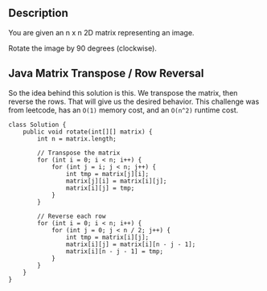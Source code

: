 ## Description

You are given an n x n 2D matrix representing an image.

Rotate the image by 90 degrees (clockwise).

## Java Matrix Transpose / Row Reversal

So the idea behind this solution is this. We transpose the matrix, then reverse the rows. That will give us the desired behavior. This challenge was from leetcode, has an `O(1)` memory cost, and an `O(n^2)` runtime cost.

```
class Solution {
    public void rotate(int[][] matrix) {
        int n = matrix.length;
        
        // Transpose the matrix
        for (int i = 0; i < n; i++) {
            for (int j = i; j < n; j++) {
                int tmp = matrix[j][i];
                matrix[j][i] = matrix[i][j];
                matrix[i][j] = tmp;
            }    
        }
        
        // Reverse each row
        for (int i = 0; i < n; i++) {
            for (int j = 0; j < n / 2; j++) {
                int tmp = matrix[i][j];
                matrix[i][j] = matrix[i][n - j - 1];
                matrix[i][n - j - 1] = tmp;
            }
        }
    }
}
```